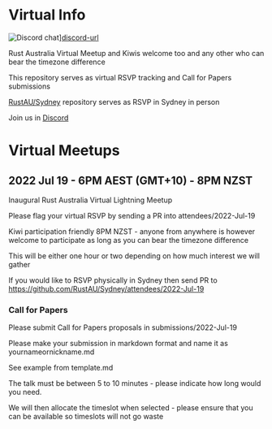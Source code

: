 # Virtual Info

![Discord chat][discord-badge]][discord-url]

Rust Australia Virtual Meetup and Kiwis welcome too and any other who can bear the timezone difference

This repository serves as virtual RSVP tracking and Call for Papers submissions

[RustAU/Sydney](https://github.com/RustAU/Sydney) repository serves as RSVP in Sydney in person

Join us in [Discord](https://discord.gg/jdfCdd2R)

# Virtual Meetups

## 2022 Jul 19 - 6PM AEST (GMT+10) - 8PM NZST 

Inaugural Rust Australia Virtual Lightning Meetup

Please flag your virtual RSVP by sending a PR into attendees/2022-Jul-19

Kiwi participation friendly 8PM NZST - anyone from anywhere is however welcome to participate as long as you can bear the timezone difference

This will be either one hour or two depending on how much interest we will gather

If you would like to RSVP physically in Sydney then send PR to https://github.com/RustAU/Sydney/attendees/2022-Jul-19

### Call for Papers

Please submit Call for Papers proposals in submissions/2022-Jul-19

Please make your submission in markdown format and name it as yournameornickname.md

See example from template.md

The talk must be between 5 to 10 minutes - please indicate how long would you need.

We will then allocate the timeslot when selected - please ensure that you can be available so timeslots will not go waste

[discord-badge]: https://img.shields.io/discord/987700580866723880.svg?logo=discord
[discord-url]: https://discord.gg/jdfCdd2R
